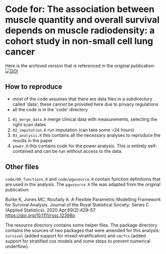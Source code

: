 # Code for: The association between muscle quantity and overall survival depends on muscle radiodensity: a cohort study in non-small cell lung cancer

Here is the archived version that is referenced in the original publication: [![DOI](https://zenodo.org/badge/DOI/10.5281/zenodo.5235383.svg)](https://doi.org/10.5281/zenodo.5235383)

## How to reproduce

- most of the code assumes that there are data files in a subdirectory called 'data', these cannot be provided here due to privacy regulations
- all the code is in the 'code' directory

1. `01_merge_data.R` merge clinical data with measurements, selecting the right scan dates
2. `02_imputation.R` run imputation (can take some ~24 hours)
3. `03_analysis.R` this contains all the necessary analyses to reproduce the results in the paper
4. `power.R` this contains code for the power analysis. This is entirely self-contained and can be run without access to the data.

## Other files

`code/00_functions.R` and `code/pgwsource.R` contain function definitions that are used in the analysis.
The `pgwsource.R` file was adapted from the original publication:

Burke K, Jones MC, Noufaily A. A Flexible Parametric Modelling Framework for Survival Analysis. Journal of the Royal Statistical Society: Series C (Applied Statistics). 2020 Apr;69(2):429–57. 
https://doi.org/10.1111/rssc.12398p

The resource directory contains some helper files.
The package directory contains the sources of two packages that were amended for this analysis: `survival` (added support for mixed-stratification) and `smcfcs` (added support for stratified cox models and some steps to prevent numerical underflow).

